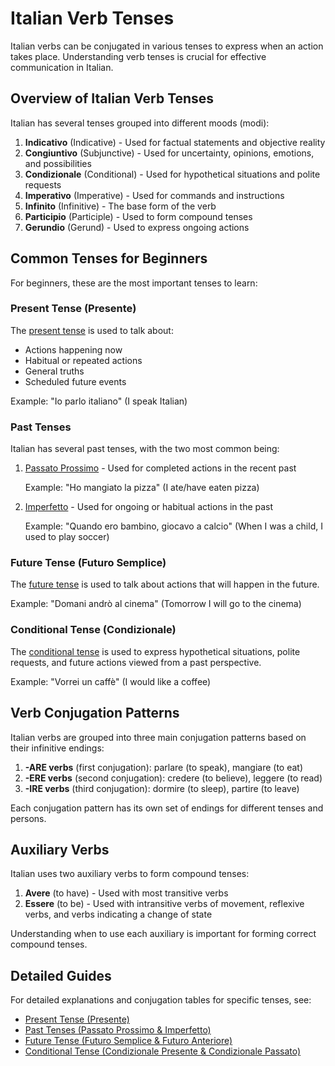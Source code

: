 # Italian Verb Tenses

Italian verbs can be conjugated in various tenses to express when an action takes place. Understanding verb tenses is crucial for effective communication in Italian.

## Overview of Italian Verb Tenses

Italian has several tenses grouped into different moods (modi):

1. **Indicativo** (Indicative) - Used for factual statements and objective reality
2. **Congiuntivo** (Subjunctive) - Used for uncertainty, opinions, emotions, and possibilities
3. **Condizionale** (Conditional) - Used for hypothetical situations and polite requests
4. **Imperativo** (Imperative) - Used for commands and instructions
5. **Infinito** (Infinitive) - The base form of the verb
6. **Participio** (Participle) - Used to form compound tenses
7. **Gerundio** (Gerund) - Used to express ongoing actions

## Common Tenses for Beginners

For beginners, these are the most important tenses to learn:

### Present Tense (Presente)

The [present tense](present-tense.md) is used to talk about:
- Actions happening now
- Habitual or repeated actions
- General truths
- Scheduled future events

Example: "Io parlo italiano" (I speak Italian)

### Past Tenses

Italian has several past tenses, with the two most common being:

1. [Passato Prossimo](past-tense.md#passato-prossimo-present-perfect) - Used for completed actions in the recent past

   Example: "Ho mangiato la pizza" (I ate/have eaten pizza)

2. [Imperfetto](past-tense.md#imperfetto-imperfect) - Used for ongoing or habitual actions in the past

   Example: "Quando ero bambino, giocavo a calcio" (When I was a child, I used to play soccer)

### Future Tense (Futuro Semplice)

The [future tense](future-tense.md) is used to talk about actions that will happen in the future.

Example: "Domani andrò al cinema" (Tomorrow I will go to the cinema)

### Conditional Tense (Condizionale)

The [conditional tense](conditional-tense.md) is used to express hypothetical situations, polite requests, and future actions viewed from a past perspective.

Example: "Vorrei un caffè" (I would like a coffee)

## Verb Conjugation Patterns

Italian verbs are grouped into three main conjugation patterns based on their infinitive endings:

1. **-ARE verbs** (first conjugation): parlare (to speak), mangiare (to eat)
2. **-ERE verbs** (second conjugation): credere (to believe), leggere (to read)
3. **-IRE verbs** (third conjugation): dormire (to sleep), partire (to leave)

Each conjugation pattern has its own set of endings for different tenses and persons.

## Auxiliary Verbs

Italian uses two auxiliary verbs to form compound tenses:

1. **Avere** (to have) - Used with most transitive verbs
2. **Essere** (to be) - Used with intransitive verbs of movement, reflexive verbs, and verbs indicating a change of state

Understanding when to use each auxiliary is important for forming correct compound tenses.

## Detailed Guides

For detailed explanations and conjugation tables for specific tenses, see:

- [Present Tense (Presente)](present-tense.md)
- [Past Tenses (Passato Prossimo & Imperfetto)](past-tense.md)
- [Future Tense (Futuro Semplice & Futuro Anteriore)](future-tense.md)
- [Conditional Tense (Condizionale Presente & Condizionale Passato)](conditional-tense.md)
